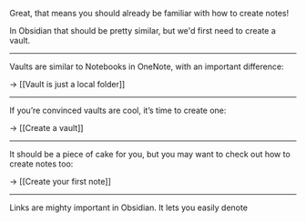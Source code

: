Great, that means you should already be familiar with how to create notes!

In Obsidian that should be pretty similar, but we'd first need to create a vault.

---

Vaults are similar to Notebooks in OneNote, with an important difference:

→ [[Vault is just a local folder]]

---

If you’re convinced vaults are cool, it’s time to create one:

→ [[Create a vault]]

---

It should be a piece of cake for you, but you may want to check out how to create notes too:

→ [[Create your first note]]

---

Links are mighty important in Obsidian. It lets you easily denote